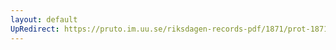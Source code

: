 ```yaml
---
layout: default
UpRedirect: https://pruto.im.uu.se/riksdagen-records-pdf/1871/prot-1871--ak--502/prot-1871--ak--502_005.pdf
---
```

